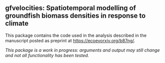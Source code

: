## gfvelocities: Spatiotemporal modelling of groundfish biomass densities in response to climate

This package contains the code used in the analysis described in the manuscript posted as preprint at https://ecoevorxiv.org/b87ng/.

*This package is a work in progress: arguments and output may still change and not all functionality has been tested.*

